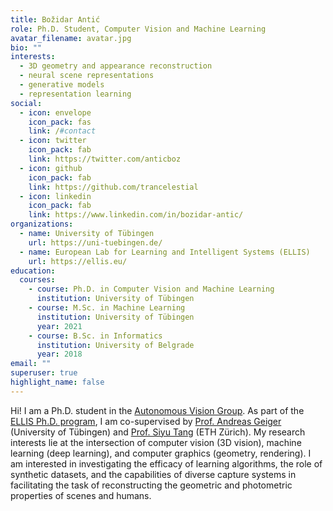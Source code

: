 ```yaml
---
title: Božidar Antić
role: Ph.D. Student, Computer Vision and Machine Learning
avatar_filename: avatar.jpg
bio: ""
interests:
  - 3D geometry and appearance reconstruction
  - neural scene representations
  - generative models
  - representation learning
social:
  - icon: envelope
    icon_pack: fas
    link: /#contact
  - icon: twitter
    icon_pack: fab
    link: https://twitter.com/anticboz
  - icon: github
    icon_pack: fab
    link: https://github.com/trancelestial
  - icon: linkedin
    icon_pack: fab
    link: https://www.linkedin.com/in/bozidar-antic/
organizations:
  - name: University of Tübingen
    url: https://uni-tuebingen.de/
  - name: European Lab for Learning and Intelligent Systems (ELLIS)
    url: https://ellis.eu/
education:
  courses:
    - course: Ph.D. in Computer Vision and Machine Learning
      institution: University of Tübingen
    - course: M.Sc. in Machine Learning
      institution: University of Tübingen
      year: 2021
    - course: B.Sc. in Informatics
      institution: University of Belgrade
      year: 2018
email: ""
superuser: true
highlight_name: false
---
```

Hi! I am a Ph.D. student in the [Autonomous Vision Group](https://uni-tuebingen.de/fakultaeten/mathematisch-naturwissenschaftliche-fakultaet/fachbereiche/informatik/lehrstuehle/autonomous-vision/home/). As part of the [ELLIS Ph.D. program](https://ellis.eu/phd-postdoc), I am co-supervised by [Prof. Andreas Geiger](http://www.cvlibs.net/) (University of Tübingen) and [Prof. Siyu Tang](https://vlg.inf.ethz.ch/people/person-detail.siyutang.html) (ETH Zürich). My research interests lie at the intersection of computer vision (3D vision), machine learning (deep learning), and computer graphics (geometry, rendering). I am interested in investigating the efficacy of learning algorithms, the role of synthetic datasets, and the capabilities of diverse capture systems in facilitating the task of reconstructing the geometric and photometric properties of scenes and humans.